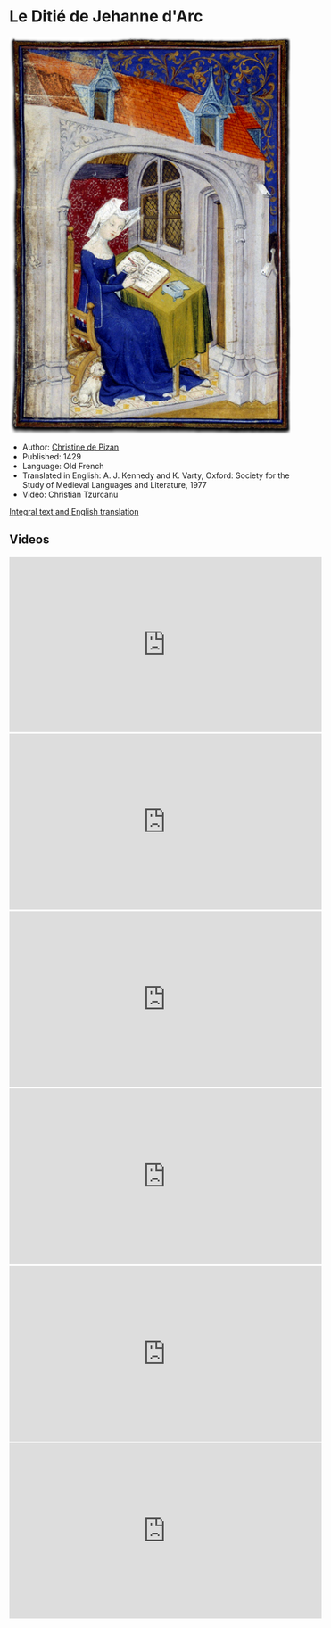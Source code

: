 # Le Ditié de Jehanne d'Arc

![Christine de Pizan](images/christine_de_pizan.png)

- Author: [Christine de Pizan](https://en.wikipedia.org/wiki/Christine_de_Pizan)
- Published: 1429
- Language: Old French
- Translated in English: A. J. Kennedy and K. Varty, Oxford: Society for the Study of Medieval Languages and Literature, 1977
- Video: Christian Tzurcanu

[Integral text and English translation](ditie.html)

## Videos


<iframe width="560" height="315" src="https://www.youtube.com/embed/gd3owqXusJI" frameborder="0" allow="accelerometer; autoplay; clipboard-write; encrypted-media; gyroscope; picture-in-picture" allowfullscreen></iframe>
<br>

<iframe width="560" height="315" src="https://www.youtube.com/embed/qHX1mvIwCcc" frameborder="0" allow="accelerometer; autoplay; clipboard-write; encrypted-media; gyroscope; picture-in-picture" allowfullscreen></iframe>
<br>

<iframe width="560" height="315" src="https://www.youtube.com/embed/tDOp1gA8Ep8" frameborder="0" allow="accelerometer; autoplay; clipboard-write; encrypted-media; gyroscope; picture-in-picture" allowfullscreen></iframe>
<br>

<iframe width="560" height="315" src="https://www.youtube.com/embed/ccwSSECeNH4" frameborder="0" allow="accelerometer; autoplay; clipboard-write; encrypted-media; gyroscope; picture-in-picture" allowfullscreen></iframe>
<br>

<iframe width="560" height="315" src="https://www.youtube.com/embed/sxImBXbdprI" frameborder="0" allow="accelerometer; autoplay; clipboard-write; encrypted-media; gyroscope; picture-in-picture" allowfullscreen></iframe>
<br>

<iframe width="560" height="315" src="https://www.youtube.com/embed/0jOgJXD2sP4" frameborder="0" allow="accelerometer; autoplay; clipboard-write; encrypted-media; gyroscope; picture-in-picture" allowfullscreen></iframe>
<br>
